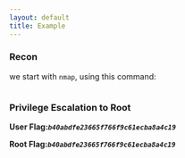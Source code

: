 ```yaml
---
layout: default
title: Example
---
```


### Recon

we start with `nmap`, using this command:
```bash

```


### Privilege Escalation to Root


**User Flag:*****`b40abdfe23665f766f9c61ecba8a4c19`***

**Root Flag:*****`b40abdfe23665f766f9c61ecba8a4c19`***
